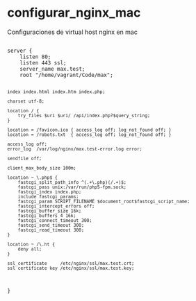 # configurar_nginx_mac
Configuraciones de virtual host nginx en mac

<code>
server {
    listen 80;
    listen 443 ssl;
    server_name max.test;
    root "/home/vagrant/Code/max";

    index index.html index.htm index.php;

    charset utf-8;

    location / {
        try_files $uri $uri/ /api/index.php?$query_string;
    }

    location = /favicon.ico { access_log off; log_not_found off; }
    location = /robots.txt  { access_log off; log_not_found off; }

    access_log off;
    error_log  /var/log/nginx/max.test-error.log error;

    sendfile off;

    client_max_body_size 100m;

    location ~ \.php$ {
        fastcgi_split_path_info ^(.+\.php)(/.+)$;
        fastcgi_pass unix:/var/run/php5-fpm.sock;
        fastcgi_index index.php;
        include fastcgi_params;
        fastcgi_param SCRIPT_FILENAME $document_root$fastcgi_script_name;
        fastcgi_intercept_errors off;
        fastcgi_buffer_size 16k;
        fastcgi_buffers 4 16k;
        fastcgi_connect_timeout 300;
        fastcgi_send_timeout 300;
        fastcgi_read_timeout 300;
    }

    location ~ /\.ht {
        deny all;
    }

    ssl_certificate     /etc/nginx/ssl/max.test.crt;
    ssl_certificate_key /etc/nginx/ssl/max.test.key;
}
</code>
